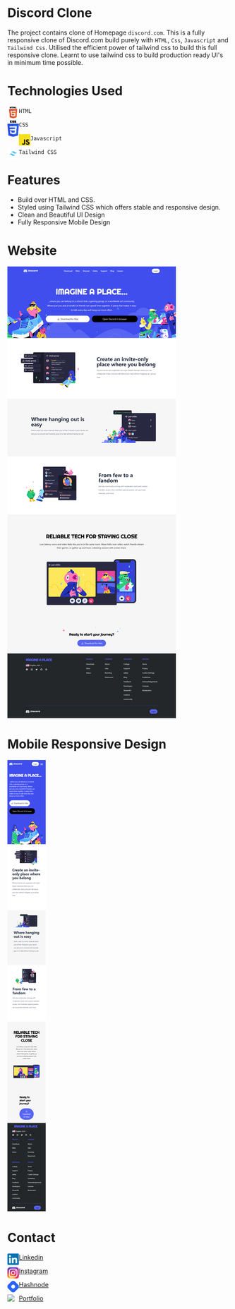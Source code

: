 # Discord Clone



The project contains clone of Homepage `discord.com`. This is a fully responsive clone of Discord.com build purely with `HTML`, `Css`, `Javascript` and `Tailwind Css`. Utilised the efficient power of tailwind css to build this full responsive clone. 
Learnt to use tailwind css to build production ready UI's in minimum time possible. 



# Technologies Used

<img align="left" alt="HTML5" width="26px" src="./readmeAssets/html5.png" /> `HTML`

<img align="left" alt="CSS3" width="26px" src="./readmeAssets/Css3.png" /> `CSS`

<img align="left" alt="CSS3" width="26px" src="./readmeAssets/js.png" /> `Javascript`

<img align="left" alt="Tailwind CSS" width="26px" src="./readmeAssets/tailwind.png" /> `Tailwind CSS`

# Features
 - Build over HTML and CSS.
 - Styled using Tailwind CSS which offers stable and responsive design.
 - Clean and Beautiful UI Design
 - Fully Responsive Mobile Design

 # Website
 ![](./readmeAssets/fullpage.png)

 # Mobile Responsive Design

 ![](./readmeAssets/fullpage%20mobile.png)



 


 # Contact

 <img align="left" width="26px" src="./readmeAssets/linkedin.png" /> [Linkedin](https://www.linkedin.com/in/deepaksingh5219/)

<img align="left" width="26px" src="./readmeAssets/instagram.png" /> [Instagram](https://www.instagram.com/deepak_singh_5219/)

<img align="left" width="26px" src="./readmeAssets/hashnode.png" /> [Hashnode](https://devdeepak.hashnode.dev/)

<img align="left" width="26px" src="./readmeAssets/favicon.ico" /> [Portfolio](https://devdeepak.vercel.app/)




